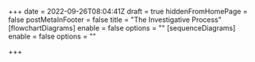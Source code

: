 +++
date = 2022-09-26T08:04:41Z
draft = true
hiddenFromHomePage = false
postMetaInFooter = false
title = "The Investigative Process"
[flowchartDiagrams]
enable = false
options = ""
[sequenceDiagrams]
enable = false
options = ""

+++
